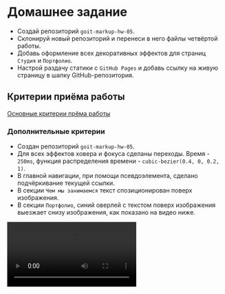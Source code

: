 # Домашнее задание

- Создай репозиторий `goit-markup-hw-05`.
- Склонируй новый репозиторий и перенеси в него файлы четвёртой работы.
- Добавь оформление всех декоративных эффектов для страниц `Студия` и
  `Портфолио`.
- Настрой раздачу статики с `GitHub Pages` и добавь ссылку на живую страницу в
  шапку GitHub-репозитория.

## Критерии приёма работы

[Основные критерии прёма работы](./criteria.md)

### Дополнительные критерии

- Создан репозиторий `goit-markup-hw-05`.
- Для всех эффектов ховера и фокуса сделаны переходы. Время - `250ms`, функция
  распределения времени - `cubic-bezier(0.4, 0, 0.2, 1)`.
- В главной навигации, при помощи псевдоэлемента, сделано подчёркивание текущей
  ссылки.
- В секции `Чем мы занимаемся` текст спозиционирован поверх изображения.
- В секции `Портфолио`, синий оверлей с текстом поверх изображения выезжает
  снизу изображения, как показано на видео ниже.

![Анимация оверлея](https://i.gyazo.com/4f8a7e57499e35701cde47c3adc32d4c.mp4)
